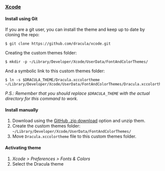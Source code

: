 ### [Xcode](https://developer.apple.com/xcode/)

#### Install using Git

If you are a git user, you can install the theme and keep up to date by cloning the repo:

    $ git clone https://github.com/dracula/xcode.git

Creating the custom themes folder:

    $ mkdir -p ~/Library/Developer/Xcode/UserData/FontAndColorThemes/

And a symbolic link to this custom themes folder:

    $ ln -s $DRACULA_THEME/Dracula.xccolortheme ~/Library/Developer/Xcode/UserData/FontAndColorThemes/Dracula.xccolortheme

_P.S.: Remember that you should replace `$DRACULA_THEME` with the actual directory for this command to work._

#### Install manually

1.  Download using the [GitHub .zip download](https://github.com/dracula/xcode/archive/master.zip) option and unzip them.
2.  Create the custom themes folder: `~/Library/Developer/Xcode/UserData/FontAndColorThemes/`
3.  Move `Dracula.xccolortheme` file to this custom themes folder.

#### Activating theme

1.  _Xcode > Preferences > Fonts & Colors_
2.  Select the Dracula theme
